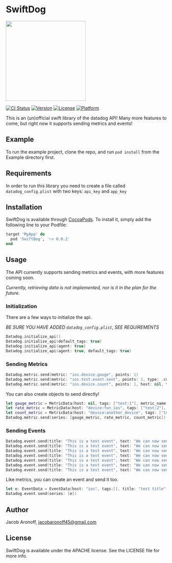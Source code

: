 # SwiftDog

<img src="https://github.com/jaronoff97/SwiftDog/blob/master/bits-swift-lightbg.svg" width="250">

[![CI Status](https://travis-ci.org/jaronoff97/SwiftDog.svg?branch=master)](https://travis-ci.org/jaronoff97/SwiftDog)
[![Version](https://img.shields.io/cocoapods/v/SwiftDog.svg?style=flat)](https://cocoapods.org/pods/SwiftDog)
[![License](https://img.shields.io/cocoapods/l/SwiftDog.svg?style=flat)](https://cocoapods.org/pods/SwiftDog)
[![Platform](https://img.shields.io/cocoapods/p/SwiftDog.svg?style=flat)](https://cocoapods.org/pods/SwiftDog)

This is an (un)official swift library of the datadog API! Many more features to come, but right now it supports sending metrics and events!

## Example

To run the example project, clone the repo, and run `pod install` from the Example directory first.

## Requirements

In order to run this library you need to create a file called `datadog_config.plist` with two keys: `api_key` and `app_key`

## Installation

SwiftDog is available through [CocoaPods](https://cocoapods.org). To install
it, simply add the following line to your Podfile:

```ruby
target 'MyApp' do
  pod 'SwiftDog', '~> 0.0.2'
end
```

## Usage

The API currently supports sending metrics and events, with more features coming soon. 

*Currently, retrieving data is not implemented, nor is it in the plan for the future.* 

### Initialization

There are a few ways to initialize the api.

*BE SURE YOU HAVE ADDED `datadog_config.plist`, SEE REQUIREMENTS*
```swift
Datadog.initialize_api()
Datadog.initialize_api(default_tags: true)
Datadog.initialize_api(agent: true)
Datadog.initialize_api(agent: true, default_tags: true)
```

### Sending Metrics
```swift
Datadog.metric.send(metric: "ios.device.gauge", points: 1)
Datadog.metric.send(metric: "ios.test.event.sent", points: 1, type: .count(1))
Datadog.metric.send(metric: "ios.device.count", points: 1, host: nil, tags: ["device:test_device"], type: .count(1))
```

You can also create objects to send directly!
```swift
let gauge_metric = MetricData(host: nil, tags: ["test:1"], metric_name:"test.metric1", type: MetricData.MetricType.gauge, points: [DataPoint(timestamp: TimeInterval(1525377826.2537289), value: 1)])
let rate_metric = MetricData(host: "device:fun_ios", tags: ["test:2"], metric_name:"test.metric2", type: MetricData.MetricType.rate(10), points: [DataPoint(timestamp: TimeInterval(1525377828.2537289), value: 2)])
let count_metric = MetricData(host: "device:another_device", tags: ["test:3"], metric_name:"test.metric3", type: MetricData.MetricType.count(100), points: [DataPoint(timestamp: TimeInterval(1525377820.2537289), value: 3)])
Datadog.metric.send(series: [gauge_metric, rate_metric, count_metric])
```

### Sending Events
```swift
Datadog.event.send(title: "This is a test event", text: "We can now send events from an iOS device!")
Datadog.event.send(title: "This is a test event", text: "We can now send events from an iOS device!", tags: ["method:hello"])
Datadog.event.send(title: "This is a test event", text: "We can now send events from an iOS device!", tags: ["method:hello"], date_happened: Data.currentDate())
Datadog.event.send(title: "This is a test event", text: "We can now send events from an iOS device!", tags: ["method:hello"], date_happened: Data.currentDate(), priority: .low)
Datadog.event.send(title: "This is a test event", text: "We can now send events from an iOS device!", tags: ["method:hello"], date_happened: Data.currentDate(), priority: .normal, alert_type: .error)
Datadog.event.send(title: "This is a test event", text: "We can now send events from an iOS device!", tags: ["method:hello"], date_happened: Data.currentDate(), priority: .normal, alert_type: .error, aggregation_key: "host")
Datadog.event.send(title: "This is a test event", text: "We can now send events from an iOS device!", tags: ["method:hello"], date_happened: Data.currentDate(), priority: .normal, alert_type: .error, aggregation_key: "host", source_type_name: "mobile")
```

Like metrics, you can create an event and send it too.
```swift
let e: EventData = EventData(host: "ios", tags:[], title: "test title", text: "test text", date_happened: 1525412871, priority: .normal, alert_type: .info, aggregation_key: nil, source_type_name: nil)
Datadog.event.send(series: [e])
```

## Author

Jacob Aronoff, jacobaronoff45@gmail.com

## License

SwiftDog is available under the APACHE license. See the LICENSE file for more info.



